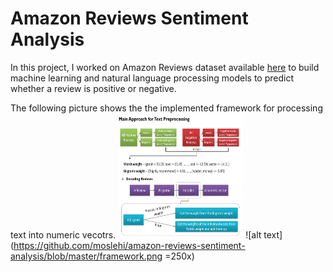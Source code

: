 # Amazon Reviews Sentiment Analysis
In this project, I worked on Amazon Reviews dataset available [here](https://www.kaggle.com/bittlingmayer/amazonreviews) to build machine learning and natural language processing models to predict whether a review is positive or negative. 

The following picture shows the the implemented framework for processing text into numeric vecotrs. 
<img src="https://github.com/moslehi/amazon-reviews-sentiment-analysis/blob/master/framework.png" width="200" height="200" />
![alt text](https://github.com/moslehi/amazon-reviews-sentiment-analysis/blob/master/framework.png
 =250x)


